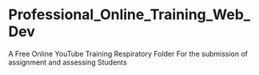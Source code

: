 # Professional_Online_Training_Web_Dev
A Free Online YouTube Training Respiratory Folder For the submission of assignment and assessing Students 
